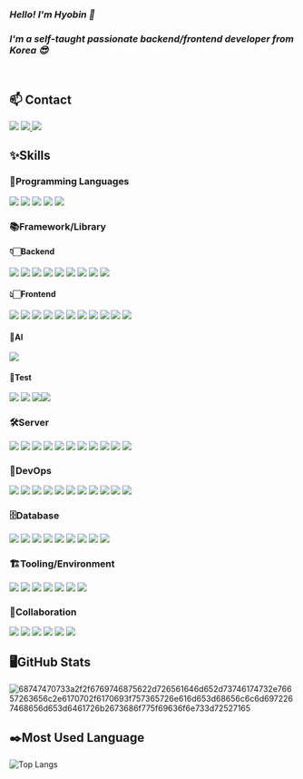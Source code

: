 ### *Hello! I'm Hyobin 👋*
### *I'm a self-taught passionate backend/frontend developer from Korea 😎*
</br>

## 📫 Contact
<img src="https://img.shields.io/badge/📞 010--2153--6169-brightgreen?style=flat-square&logo=" /> <a href="mailto:hellmir610@gmail.com" style="display: inline" target="_blank">
    <img src="https://img.shields.io/badge/Mail-EA4335?style=flat-square&logo=gmail&logoColor=white" />
    <a href="https://hyobin-jenkins.duckdns.org" style="display: inline" target="_blank">
    <img src="https://img.shields.io/badge/Pipeline-F7DF1E?style=flat-square&logo=jenkins&logoColor=black" />
</a>

## ✨Skills

### 💬Programming Languages
<img src="https://img.shields.io/badge/Java-00629B?style=for-the-badge&logo=openjdk&logoColor=white"> <img src="https://img.shields.io/badge/kotlin-7F52FF?style=for-the-badge&logo=kotlin&logoColor=black">
<img src="https://img.shields.io/badge/JavaScript-F7DF1E?style=for-the-badge&logo=javascript&logoColor=black">
<img src="https://img.shields.io/badge/TypeScript-3178C6?style=for-the-badge&logo=typescript&logoColor=FFF">
<img src="https://img.shields.io/badge/Python-FE0803?style=for-the-badge&logo=python&logoColor=FFF">
</br>

### 📚Framework/Library

#### 👇🏻Backend
<img src="https://img.shields.io/badge/Spring MVC-6DB33F?style=for-the-badge&logo=spring&logoColor=white"> <img src="https://img.shields.io/badge/Spring_Boot-6DB33F?style=for-the-badge&logo=springboot&logoColor=white"/>
<img src="https://img.shields.io/badge/Nest JS-E0234E?style=for-the-badge&logo=nestjs&logoColor=white"/>
<img src="https://img.shields.io/badge/FastAPI-009688?style=for-the-badge&logo=fastapi&logoColor=white"/>
<img src="https://img.shields.io/badge/Spring_Security-6DB33F?style=for-the-badge&logo=springsecurity&logoColor=white"/>
<img src="https://img.shields.io/badge/Spring_Batch-6DB33F?style=for-the-badge&logo=databricks&logoColor=white"/>
<img src="https://img.shields.io/badge/JPA-59666C?style=for-the-badge&logo=hibernate&logoColor=white"/>
<img src="https://img.shields.io/badge/MyBatis-EF5734?style=for-the-badge&logo=bower&logoColor=white"/>
<img src="https://img.shields.io/badge/Socket_IO-010101?style=for-the-badge&logo=socket.io&logoColor=white"/>
</br>

#### 👆🏻Frontend
<img src="https://img.shields.io/badge/React-61DAFB?style=for-the-badge&logo=react&logoColor=black"> <img src="https://img.shields.io/badge/React_Native-09D3AC?style=for-the-badge&logo=createreactapp&logoColor=black">
<img src="https://img.shields.io/badge/Redux-764ABC?style=for-the-badge&logo=redux&logoColor=white">
<img src="https://img.shields.io/badge/Zustand-3578E5?style=for-the-badge&logo=recoil&logoColor=white">
<img src="https://img.shields.io/badge/Next JS-000000?style=for-the-badge&logo=next.js&logoColor=white">
<img src="https://img.shields.io/badge/Tailwind CSS-06B6D4?style=for-the-badge&logo=tailwindcss&logoColor=white">
<img src="https://img.shields.io/badge/JSP-212121?style=for-the-badge&logo=pagekit&logoColor=white">
<img src="https://img.shields.io/badge/Thymeleaf-005F0F?style=for-the-badge&logo=thymeleaf&logoColor=white">
<img src="https://img.shields.io/badge/Bootstrap-563D7C?style=for-the-badge&logo=bootstrap&logoColor=white">
<img src="https://img.shields.io/badge/jQuery-0769AD?style=for-the-badge&logo=jquery&logoColor=white">
<img src="https://img.shields.io/badge/Swing-000000?style=for-the-badge&logo=openjdk&logoColor=white">
</br>

#### 🧠AI
<img src="https://img.shields.io/badge/LangChain-1C3C3C?style=for-the-badge&logo=langchain&logoColor=white"/>

#### 🧪Test
<img src="https://img.shields.io/badge/JUnit5-25A162?style=for-the-badge&logo=junit5&logoColor=white"/> <img src="https://img.shields.io/badge/AssertJ-0C2340?style=for-the-badge&logo=maserati&logoColor=white"/>
<img src="https://img.shields.io/badge/Mockito-FF6A33?style=for-the-badge&logo=mockserviceworker&logoColor=white"/><img src="https://img.shields.io/badge/JaCoCo-55C2E1?style=for-the-badge&logo=cocos&logoColor=white"/>

### 🛠️Server
<img src="https://img.shields.io/badge/AWS EKS-E31337?style=for-the-badge&logo=hive&logoColor=white"> <img src="https://img.shields.io/badge/AWS ECS-F8DC75?style=for-the-badge&logo=hive&logoColor=white">
<img src="https://img.shields.io/badge/AWS ELB-041E42?style=for-the-badge&logo=hive&logoColor=white">
<img src="https://img.shields.io/badge/AWS ECR-005E9D?style=for-the-badge&logo=hive&logoColor=white">
<img src="https://img.shields.io/badge/AWS EC2-FF9900?style=for-the-badge&logo=hive&logoColor=white">
<img src="https://img.shields.io/badge/AWS RDS-527FFF?style=for-the-badge&logo=hive&logoColor=white">
<img src="https://img.shields.io/badge/AWS S3-569A31?style=for-the-badge&logo=hive&logoColor=white">
<img src="https://img.shields.io/badge/AWS CloudWatch-84A454?style=for-the-badge&logo=hive&logoColor=white">
<img src="https://img.shields.io/badge/NCP-03C75A?style=for-the-badge&logo=naver&logoColor=black">
<img src="https://img.shields.io/badge/Vultr-007BFC?style=for-the-badge&logo=vultr&logoColor=black">
<img src="https://img.shields.io/badge/Vercel-000000?style=for-the-badge&logo=vercel&logoColor=white">
</br>

### 🗼DevOps
<img src="https://img.shields.io/badge/Jenkins-D24939?style=for-the-badge&logo=jenkins&logoColor=white"> <img src="https://img.shields.io/badge/Docker-2496ED?style=for-the-badge&logo=docker&logoColor=white">
<img src="https://img.shields.io/badge/Docker_Compose-000000?style=for-the-badge&logo=docker&logoColor=white">
<img src="https://img.shields.io/badge/Kubernetes-326CE5?style=for-the-badge&logo=kubernetes&logoColor=white">
<img src="https://img.shields.io/badge/Vault-FFEC6E?style=for-the-badge&logo=vault&logoColor=white">
<img src="https://img.shields.io/badge/Kibana-005571?style=for-the-badge&logo=kibana&logoColor=white">
<img src="https://img.shields.io/badge/Prometheus-E6522C?style=for-the-badge&logo=prometheus&logoColor=white">
<img src="https://img.shields.io/badge/Grafana-F46800?style=for-the-badge&logo=grafana&logoColor=white">
<img src="https://img.shields.io/badge/Vite-646CFF?style=for-the-badge&logo=vite&logoColor=white">
<img src="https://img.shields.io/badge/Gradle-02303A?style=for-the-badge&logo=gradle&logoColor=white"/>
<img src="https://img.shields.io/badge/Maven-C71A36?style=for-the-badge&logo=apachemaven&logoColor=white"/>
</br>

### 🗄️Database
<img src="https://img.shields.io/badge/Redis-FF4438?style=for-the-badge&logo=redis&logoColor=white"> <img src="https://img.shields.io/badge/Elasticsearch-005571?style=for-the-badge&logo=elasticsearch&logoColor=white">
 <img src="https://img.shields.io/badge/MongoDB-47A248?style=for-the-badge&logo=mongodb&logoColor=white">
<img src="https://img.shields.io/badge/Oracle-F80000?style=for-the-badge&logo=oracle&logoColor=white">
<img src="https://img.shields.io/badge/PostgreSQL-4169E1?style=for-the-badge&logo=postgresql&logoColor=white">
<img src="https://img.shields.io/badge/MySQL-4479A1?style=for-the-badge&logo=mysql&logoColor=white">
<img src="https://img.shields.io/badge/MariaDB-003545?style=for-the-badge&logo=mariadb&logoColor=white">
<img src="https://img.shields.io/badge/SQLite-003B57?style=for-the-badge&logo=sqlite&logoColor=white">
<img src="https://img.shields.io/badge/H2-8D1F89?style=for-the-badge&logo=rxdb&logoColor=white">
</br>

### 🏗️Tooling/Environment
<img src="https://img.shields.io/badge/Figma-F24E1E?style=for-the-badge&logo=figma&logoColor=white"> <img src="https://img.shields.io/badge/Vim-019733?style=for-the-badge&logo=vim&logoColor=white">
<img src="https://img.shields.io/badge/Swagger-85EA2D?style=for-the-badge&logo=swagger&logoColor=white">
<img src="https://img.shields.io/badge/EditPlus-4285F4.svg?style=for-the-badge&logo=pluscodes&logoColor=white">
<img src="https://img.shields.io/badge/Eclipse-2C2255?style=for-the-badge&logo=eclipse&logoColor=white">
<img src="https://img.shields.io/badge/IntelliJ_Idea-000020.svg?style=for-the-badge&logo=intellij-idea&logoColor=white">
<img src="https://img.shields.io/badge/VS_Code-2F80ED?style=for-the-badge&logo=vscodium&logoColor=white">
</br>

### 👫Collaboration
<img src="https://img.shields.io/badge/Jira-0052CC?style=for-the-badge&logo=jira&logoColor=white"> <img src="https://img.shields.io/badge/Trello-FF0089?style=for-the-badge&logo=trello&logoColor=white">
<img src="https://img.shields.io/badge/Confluence-172B4D?style=for-the-badge&logo=Confluence&logoColor=white">
<img src="https://img.shields.io/badge/Slack-4A154B?style=for-the-badge&logo=slack&logoColor=white">
<img src="https://img.shields.io/badge/Notion-000000?style=for-the-badge&logo=notion&logoColor=white">
<img src="https://img.shields.io/badge/GitHub-100000?style=for-the-badge&logo=github&logoColor=white">

## 🖥️GitHub Stats
![68747470733a2f2f6769746875622d726561646d652d73746174732e76657263656c2e6170702f6170693f757365726e616d653d68656c6c6d6972267468656d653d6461726b2673686f775f69636f6e733d72527165](https://github.com/user-attachments/assets/4efb13e5-488b-47d6-ace2-604eeec57c9b)

## ✒️Most Used Language
![Top Langs](https://github-readme-stats.vercel.app/api/top-langs/?username=hellmir&layout=compact&theme=light)
